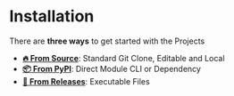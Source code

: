 # Installation

There are **three ways** to get started with the Projects

- [**🔥 From Source**](source.md): Standard Git Clone, Editable and Local
- [**📦 From PyPI**](pypi.md): Direct Module CLI or Dependency
- [**🔮 From Releases**](releases.md): Executable Files

